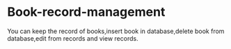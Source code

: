 # Book-record-management
You can keep  the record of books,insert book in database,delete book from database,edit from records and view records.
